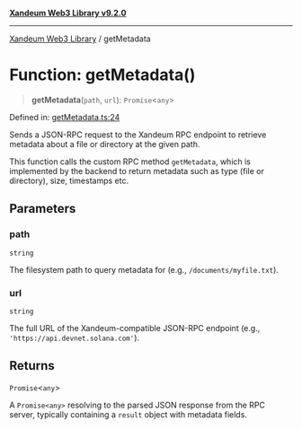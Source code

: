[**Xandeum Web3 Library v9.2.0**](../README.md)

***

[Xandeum Web3 Library](../globals.md) / getMetadata

# Function: getMetadata()

> **getMetadata**(`path`, `url`): `Promise`\<`any`\>

Defined in: [getMetadata.ts:24](https://github.com/Xandeum/test_web3/blob/main/src/getMetadata.ts#L24)

Sends a JSON-RPC request to the Xandeum RPC endpoint to retrieve metadata
about a file or directory at the given path.

This function calls the custom RPC method `getMetadata`, which is implemented
by the backend to return metadata such as type (file or directory), size,
timestamps etc.

## Parameters

### path

`string`

The filesystem path to query metadata for (e.g., `/documents/myfile.txt`).

### url

`string`

The full URL of the Xandeum-compatible JSON-RPC endpoint (e.g., `'https://api.devnet.solana.com'`).

## Returns

`Promise`\<`any`\>

A `Promise<any>` resolving to the parsed JSON response from the RPC server,
         typically containing a `result` object with metadata fields.
